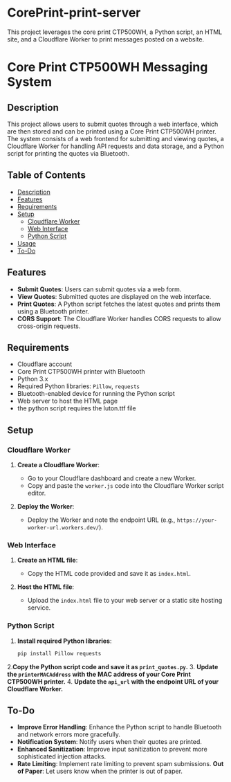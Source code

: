 # CorePrint-print-server
This project leverages the core print CTP500WH, a Python script, an HTML site, and a Cloudflare Worker to print messages posted on a website.
# Core Print CTP500WH Messaging System

## Description

This project allows users to submit quotes through a web interface, which are then stored and can be printed using a Core Print CTP500WH printer. The system consists of a web frontend for submitting and viewing quotes, a Cloudflare Worker for handling API requests and data storage, and a Python script for printing the quotes via Bluetooth.

## Table of Contents

- [Description](#description)
- [Features](#features)
- [Requirements](#requirements)
- [Setup](#setup)
  - [Cloudflare Worker](#cloudflare-worker)
  - [Web Interface](#web-interface)
  - [Python Script](#python-script)
- [Usage](#usage)
- [To-Do](#to-do)

## Features

- **Submit Quotes**: Users can submit quotes via a web form.
- **View Quotes**: Submitted quotes are displayed on the web interface.
- **Print Quotes**: A Python script fetches the latest quotes and prints them using a Bluetooth printer.
- **CORS Support**: The Cloudflare Worker handles CORS requests to allow cross-origin requests.

## Requirements

- Cloudflare account
- Core Print CTP500WH printer with Bluetooth
- Python 3.x
- Required Python libraries: `Pillow`, `requests`
- Bluetooth-enabled device for running the Python script
- Web server to host the HTML page
- the python script requires the luton.ttf file

## Setup

### Cloudflare Worker

1. **Create a Cloudflare Worker**:
   - Go to your Cloudflare dashboard and create a new Worker.
   - Copy and paste the `worker.js` code into the Cloudflare Worker script editor.

2. **Deploy the Worker**:
   - Deploy the Worker and note the endpoint URL (e.g., `https://your-worker-url.workers.dev/`).

### Web Interface

1. **Create an HTML file**:
   - Copy the HTML code provided and save it as `index.html`.

2. **Host the HTML file**:
   - Upload the `index.html` file to your web server or a static site hosting service.

### Python Script

1. **Install required Python libraries**:
   ```bash
   pip install Pillow requests
2.**Copy the Python script code and save it as `print_quotes.py`.**
3. **Update the `printerMACAddress` with the MAC address of your Core Print CTP500WH printer.**
4. **Update the `api_url` with the endpoint URL of your Cloudflare Worker.**


## To-Do

- **Improve Error Handling**: Enhance the Python script to handle Bluetooth and network errors more gracefully.
- **Notification System**: Notify users when their quotes are printed.
- **Enhanced Sanitization**: Improve input sanitization to prevent more sophisticated injection attacks.
- **Rate Limiting**: Implement rate limiting to prevent spam submissions.
   **Out of Paper**: Let users know when the printer is out of paper.
